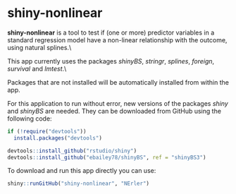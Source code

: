 # shiny-nonlinear
**shiny-nonlinear** is a tool to test if (one or more) predictor variables in a standard regression model have a
non-linear relationship with the outcome, using natural splines.\


This app currently uses the packages *shinyBS*, *stringr*, *splines*, *foreign*, *survival* and *lmtest*.\

Packages that are not installed will be automatically installed from within the app.

For this application to run without error, new versions of the packages *shiny* and *shinyBS* are needed. They can be
downloaded from GitHub using the following code:

```r
if (!require("devtools"))
  install.packages("devtools")

devtools::install_github("rstudio/shiny")
devtools::install_github("ebailey78/shinyBS", ref = "shinyBS3")
```


To download and run this app directly you can use:
```r
shiny::runGitHub("shiny-nonlinear", "NErler")
```
